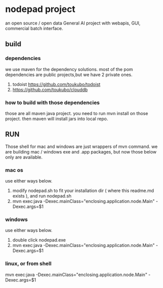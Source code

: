 # nodepad project
an open source / open data General AI project with webapis, GUI, commercial batch interface.

## build
### dependencies
we use maven for the dependency solutions. most of the pom dependencies are public projects,but we have 2 private ones.
1. todoist
https://github.com/toukubo/todoist
2. https://github.com/toukubo/clouddb

### how to build with those dependencies
those are all maven java project. you need to run 
mvn install 
on those project. then maven will install jars into local repo.

## RUN
Those shell for mac and windows are just wrappers of mvn command. we are building mac / windows exe and .app packages, but now those below only are available. 

### mac os
use either ways below.
1. modify nodepad.sh to fit your installation dir ( where this readme.md exists ), and run nodepad.sh 
2. mvn exec:java -Dexec.mainClass="enclosing.application.node.Main" -Dexec.args=$1
### windows
use either ways below.
1. double click nodepad.exe
2. mvn exec:java -Dexec.mainClass="enclosing.application.node.Main" -Dexec.args=$1

### linux, or from shell
mvn exec:java -Dexec.mainClass="enclosing.application.node.Main" -Dexec.args=$1

